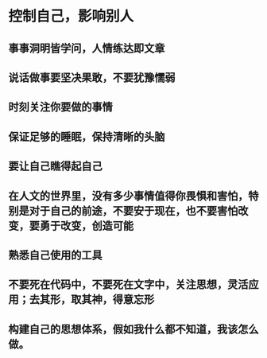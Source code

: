 # 控制自己，影响别人
## 事事洞明皆学问，人情练达即文章
## 说话做事要坚决果敢，不要犹豫懦弱
## 时刻关注你要做的事情
## 保证足够的睡眠，保持清晰的头脑
## 要让自己瞧得起自己
## 在人文的世界里，没有多少事情值得你畏惧和害怕，特别是对于自己的前途，不要安于现在，也不要害怕改变，要勇于改变，创造可能
## 熟悉自己使用的工具
## 不要死在代码中，不要死在文字中，关注思想，灵活应用；去其形，取其神，得意忘形
## 构建自己的思想体系，假如我什么都不知道，我该怎么做。
